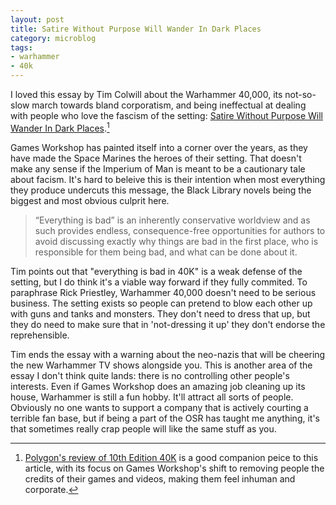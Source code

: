 ```yaml
---
layout: post
title: Satire Without Purpose Will Wander In Dark Places
category: microblog
tags:
- warhammer
- 40k
---
```


I loved this essay by Tim Colwill about the Warhammer 40,000, its not-so-slow march towards bland corporatism, and being ineffectual at dealing with people who love the fascism of the setting: [Satire Without Purpose Will Wander In Dark Places][1].[^1]

Games Workshop has painted itself into a corner over the years, as they have made the Space Marines the heroes of their setting. That doesn't make any sense if the Imperium of Man is meant to be a cautionary tale about facism. It's hard to beleive this is their intention when most everything they produce undercuts this message, the Black Library novels being the biggest and most obvious culprit here.

> “Everything is bad” is an inherently conservative worldview and as such provides endless, consequence-free opportunities for authors to avoid discussing exactly why things are bad in the first place, who is responsible for them being bad, and what can be done about it.

Tim points out that "everything is bad in 40K" is a weak defense of the setting, but I do think it's a viable way forward if they fully commited. To paraphrase Rick Priestley, Warhammer 40,000 doesn't need to be serious business. The setting exists so people can pretend to blow each other up with guns and tanks and monsters. They don't need to dress that up, but they do need to make sure that in 'not-dressing it up' they don't endorse the reprehensible.

Tim ends the essay with a warning about the neo-nazis that will be cheering the new Warhammer TV shows alongside you. This is another area of the essay I don't think quite lands: there is no controlling other people's interests. Even if Games Workshop does an amazing job cleaning up its house, Warhammer is still a fun hobby. It'll attract all sorts of people. Obviously no one wants to support a company that is actively courting a terrible fan base, but if being a part of the OSR has taught me anything, it's that sometimes really crap people will like the same stuff as you.

[^1]: [Polygon's review of 10th Edition 40K][2] is a good companion peice to this article, with its focus on Games Workshop's shift to removing people the credits of their games and videos, making them feel inhuman and corporate.

[1]: https://timcolwill.com/40K.html
[2]: https://www.polygon.com/reviews/23742799/warhammer-40k-leviathan-review-10th-edition-release-date-price